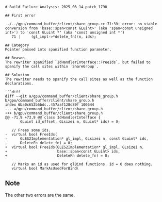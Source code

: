 ```
# Build Failure Analysis: 2025_03_14_patch_1790

## First error

../../gpu/command_buffer/client/share_group.cc:71:30: error: no viable conversion from 'base::span<const GLuint>' (aka 'span<const unsigned int>') to 'const GLuint *' (aka 'const unsigned int *')
   71 |     (gl_impl->*delete_fn)(n, ids);

## Category
Pointer passed into spanified function parameter.

## Reason
The rewriter spanified `IdHandlerInterface::FreeIds`, but failed to spanify the call sites within `ShareGroup`.

## Solution
The rewriter needs to spanify the call sites as well as the function declarations.

```diff
diff --git a/gpu/command_buffer/client/share_group.h b/gpu/command_buffer/client/share_group.h
index 6ba0c652b6bdc..457aaf128c89f 100644
--- a/gpu/command_buffer/client/share_group.h
+++ b/gpu/command_buffer/client/share_group.h
@@ -71,9 +73,9 @@ class IdHandlerInterface {
       GLuint id_offset, GLsizei n, GLuint* ids) = 0;
 
   // Frees some ids.
-  virtual bool FreeIds(
-      GLES2Implementation* gl_impl, GLsizei n, const GLuint* ids,
-      DeleteFn delete_fn) = 0;
+  virtual bool FreeIds(GLES2Implementation* gl_impl, GLsizei n,
+                       base::span<const GLuint> ids,
+                       DeleteFn delete_fn) = 0;
 
   // Marks an id as used for glBind functions. id = 0 does nothing.
   virtual bool MarkAsUsedForBind(

```

## Note
The other two errors are the same.
